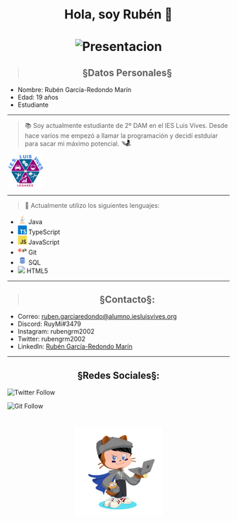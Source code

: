 ### <h1 align="center"> Hola, soy Rubén 👋
# <h1 align="center" width= "34" height= "32"> <img src="Imagenes/Rubén.png" alt="Presentacion" width="800" height="425"/>

>## <h2 align= "center"> §Datos Personales§

* Nombre: Rubén García-Redondo Marín
* Edad: 19 años
* Estudiante

--------------------------------------------------------------------------------



>📚 Soy actualmente estudiante de 2º DAM en el IES Luis Vives. Desde hace varios me empezó a llamar la programación y decidí estduiar para sacar mi máximo potencial. <img src="Imagenes/gato.gif" alt="gif_gato" width="22"/>

![Logo_IES_Luis_Vives](/Imagenes/logo.png)

--------------------------------------------------------------------------------

>🚀 Actualmente utilizo los siguientes lenguajes:

* <img width="20px" src="https://raw.githubusercontent.com/github/explore/80688e429a7d4ef2fca1e82350fe8e3517d3494d/topics/java/java.png" /> Java
* <img width="20px" src="https://raw.githubusercontent.com/github/explore/80688e429a7d4ef2fca1e82350fe8e3517d3494d/topics/typescript/typescript.png" />  TypeScript
* <img width="20px" src="https://raw.githubusercontent.com/github/explore/80688e429a7d4ef2fca1e82350fe8e3517d3494d/topics/javascript/javascript.png" /> JavaScript 
* <img width="20px" src="https://raw.githubusercontent.com/github/explore/80688e429a7d4ef2fca1e82350fe8e3517d3494d/topics/git/git.png" /> Git
* <img width="20px" src="https://raw.githubusercontent.com/github/explore/80688e429a7d4ef2fca1e82350fe8e3517d3494d/topics/sql/sql.png" /> SQL
* <img width="20px" src="https://user-images.githubusercontent.com/90842732/139321523-7c6d407c-86d3-4465-9d99-339bd971f32f.png" /> HTML5

--------------------------------------------------------------------------------


> ## <h2 align= "center"> §Contacto§:

* Correo: ruben.garciaredondo@alumno.iesluisvives.org
* Discord: RuyMi#3479
* Instagram: rubengrm2002
* Twitter: rubengrm2002
* LinkedIn: [Rubén García-Redondo Marín][website]

--------------------------------------------------------------------------------

 ## <h2 align= "center"> §Redes Sociales§:

![Twitter Follow](https://img.shields.io/twitter/follow/rubengrm2002?color=1DA1F2&label=RuyMi&logo=twitter&style=flat-square)

![Git Follow](https://img.shields.io/github/followers/RuyMi?style=social)


# <h1 align="center" width= "34" height= "32"> <img src="Imagenes/octogato.png" alt="Octogato_RuyMi" width="200"/>


<!-- Links -->
[website]: https://www.linkedin.com/in/rubén-garc%C3%ADa-redondo-mar%C3%ADn-59b36b225/
